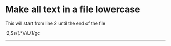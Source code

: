 # Make all text in a file lowercase

This will start from line 2 until the end of the file

:2,$s/\(.*\)/\L\1/gc

--- 
